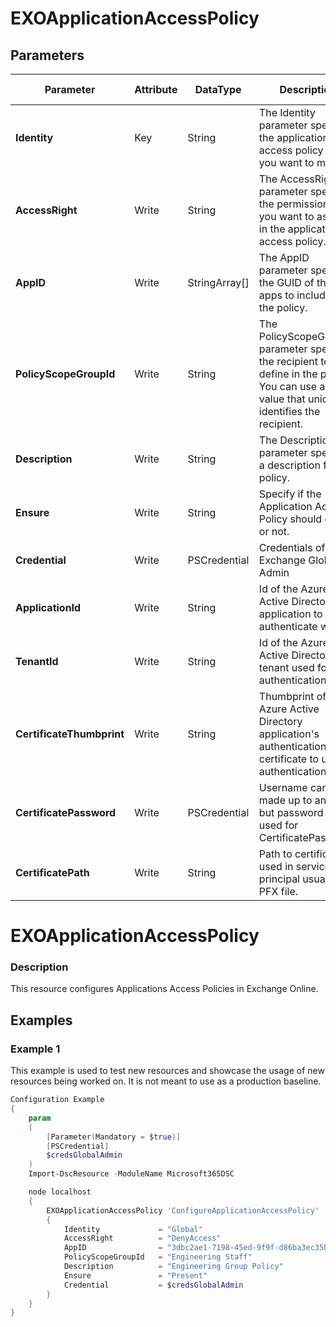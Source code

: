 ﻿# EXOApplicationAccessPolicy

## Parameters

| Parameter | Attribute | DataType | Description | Allowed Values |
| --- | --- | --- | --- | --- |
| **Identity** | Key | String | The Identity parameter specifies the application access policy that you want to modify. ||
| **AccessRight** | Write | String | The AccessRight parameter specifies the permission that you want to assign in the application access policy. |RestrictAccess, DenyAccess|
| **AppID** | Write | StringArray[] | The AppID parameter specifies the GUID of the apps to include in the policy. ||
| **PolicyScopeGroupId** | Write | String | The PolicyScopeGroupID parameter specifies the recipient to define in the policy. You can use any value that uniquely identifies the recipient. ||
| **Description** | Write | String | The Description parameter specifies a description for the policy. ||
| **Ensure** | Write | String | Specify if the Application Access Policy should exist or not. |Present, Absent|
| **Credential** | Write | PSCredential | Credentials of the Exchange Global Admin ||
| **ApplicationId** | Write | String | Id of the Azure Active Directory application to authenticate with. ||
| **TenantId** | Write | String | Id of the Azure Active Directory tenant used for authentication. ||
| **CertificateThumbprint** | Write | String | Thumbprint of the Azure Active Directory application's authentication certificate to use for authentication. ||
| **CertificatePassword** | Write | PSCredential | Username can be made up to anything but password will be used for CertificatePassword ||
| **CertificatePath** | Write | String | Path to certificate used in service principal usually a PFX file. ||

# EXOApplicationAccessPolicy

### Description

This resource configures Applications Access Policies in Exchange Online.

## Examples

### Example 1

This example is used to test new resources and showcase the usage of new resources being worked on.
It is not meant to use as a production baseline.

```powershell
Configuration Example
{
    param
    (
        [Parameter(Mandatory = $true)]
        [PSCredential]
        $credsGlobalAdmin
    )
    Import-DscResource -ModuleName Microsoft365DSC

    node localhost
    {
        EXOApplicationAccessPolicy 'ConfigureApplicationAccessPolicy'
        {
            Identity             = "Global"
            AccessRight          = "DenyAccess"
            AppID                = "3dbc2ae1-7198-45ed-9f9f-d86ba3ec35b5", "6ac794ca-2697-4137-8754-d2a78ae47d93"
            PolicyScopeGroupId   = "Engineering Staff"
            Description          = "Engineering Group Policy"
            Ensure               = "Present"
            Credential           = $credsGlobalAdmin
        }
    }
}
```

